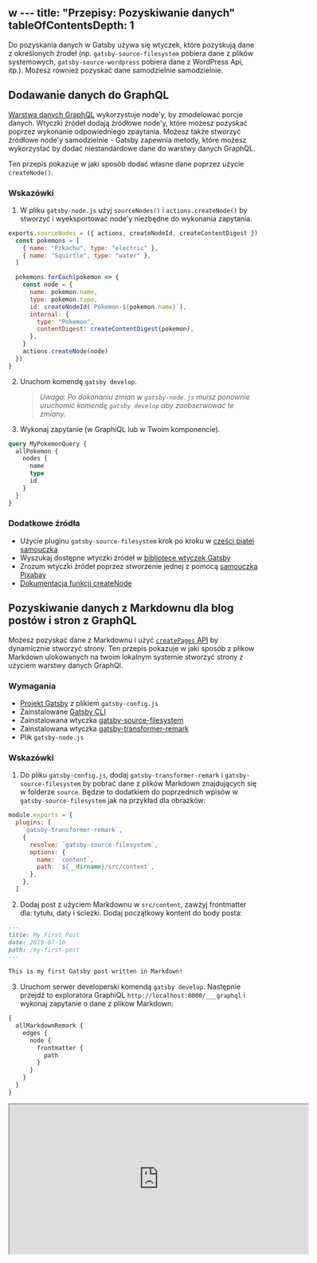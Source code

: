 w ---
title: "Przepisy: Pozyskiwanie danych"
tableOfContentsDepth: 1
---


Do pozyskania danych w Gatsby używa się wtyczek, które pozyskują dane z określonych źrodeł (np. `gatsby-source-filesystem` pobiera dane z plików systemowych, `gatsby-source-wordpress` pobiera dane z WordPress Api, itp.). Możesz również pozyskać dane samodzielnie samodzielnie.

## Dodawanie danych do GraphQL

[Warstwa danych GraphQL](/docs/graphql-concepts/) wykorzystuje node'y, by zmodelować porcje danych. Wtyczki źródeł dodają źródłowe node'y, które możesz pozyskać poprzez wykonanie odpowiedniego zpaytania. Możesz także stworzyć źródłowe node'y samodzielnie - Gatsby zapewnia metody, które możesz wykorzystać by dodać niestandardowe dane do warstwy danych GraphQL.

Ten przepis pokazuje w jaki sposób dodać własne dane poprzez użycie `createNode()`.

### Wskazówki

1. W pliku `gatsby-node.js` użyj `sourceNodes()` i `actions.createNode()` by stworzyć i wyeksportować node'y niezbędne do wykonania zapytania.

```javascript:title=gatsby-node.js
exports.sourceNodes = ({ actions, createNodeId, createContentDigest }) => {
  const pokemons = [
    { name: "Pikachu", type: "electric" },
    { name: "Squirtle", type: "water" },
  ]

  pokemons.forEach(pokemon => {
    const node = {
      name: pokemon.name,
      type: pokemon.type,
      id: createNodeId(`Pokemon-${pokemon.name}`),
      internal: {
        type: "Pokemon",
        contentDigest: createContentDigest(pokemon),
      },
    }
    actions.createNode(node)
  })
}
```

2. Uruchom komendę `gatsby develop`.

   > _Uwaga: Po dokonaniu zmian w `gatsby-node.js` muisz ponownie uruchomić komendę `gatsby develop` aby zaobserwować te zmiany._

3. Wykonaj zapytanie (w GraphiQL lub w Twoim komponencie).

```graphql
query MyPokemonQuery {
  allPokemon {
    nodes {
      name
      type
      id
    }
  }
}
```


### Dodatkowe źródła

- Użycie pluginu `gatsby-source-filesystem` krok po kroku w [części piątej samouczka](/tutorial/part-five/#source-plugins)
- Wyszukaj dostępne wtyczki źródeł w [bibliotece wtyczek Gatsby](/plugins/?=source)
- Zrozum wtyczki źródeł poprzez stworzenie jednej z pomocą [samouczka Pixabay](/tutorial/pixabay-source-plugin-tutorial/)
- [Dokumentacja funkcji createNode](/docs/actions/#createNode)

## Pozyskiwanie danych z Markdownu dla blog postów i stron z GraphQL

Możesz pozyskać dane z Markdownu i użyć [`createPages` API](/docs/actions/#createPage) by dynamicznie stworzyć strony.
Ten przepis pokazuje w jaki sposób z plikow Markdown ulokowanych na twoim lokalnym systemie stworzyć strony z użyciem warstwy danych GraphQl.

### Wymagania

- [Projekt Gatsby](/docs/quick-start) z plikiem `gatsby-config.js`
- Zainstalowane [Gatsby CLI](/docs/gatsby-cli)
- Zainstalowana wtyczka [gatsby-source-filesystem](/packages/gatsby-source-filesystem)
- Zainstalowana wtyczka [gatsby-transformer-remark](/packages/gatsby-transformer-remark)
- Plik `gatsby-node.js`

### Wskazówki

1. Do pliku `gatsby-config.js`, dodaj `gatsby-transformer-remark` i `gatsby-source-filesystem` by pobrać dane z plików Markdown znajdujących się w folderze `source`. Będzie to dodatkiem do poprzednich wpisów w `gatsby-source-filesystem` jak na przykład dla obrazków:

```js:title=gatsby-config.js
module.exports = {
  plugins: [
    `gatsby-transformer-remark`,
    {
      resolve: `gatsby-source-filesystem`,
      options: {
        name: `content`,
        path: `${__dirname}/src/content`,
      },
    },
  ]
```

2. Dodaj post z użyciem Markdownu w `src/content`, zawżyj frontmatter dla: tytułu, daty i ścieżki. Dodaj początkowy kontent do body posta:

```markdown:title=src/content/my-first-post.md
---
title: My First Post
date: 2019-07-10
path: /my-first-post
---

This is my first Gatsby post written in Markdown!
```

3. Uruchom serwer developerski komendą `gatsby develop`. Następnie przejdź to exploratora GraphiQL `http://localhost:8000/___graphql` i wykonaj zapytanie o dane z plikow Markdown:

```graphql
{
  allMarkdownRemark {
    edges {
      node {
        frontmatter {
          path
        }
      }
    }
  }
}
```

<iframe
  title="Query for all markdown"
  src="https://q4xpb.sse.codesandbox.io/___graphql?explorerIsOpen=false&query=%7B%0A%20%20allMarkdownRemark%20%7B%0A%20%20%20%20edges%20%7B%0A%20%20%20%20%20%20node%20%7B%0A%20%20%20%20%20%20%20%20frontmatter%20%7B%0A%20%20%20%20%20%20%20%20%20%20path%0A%20%20%20%20%20%20%20%20%7D%0A%20%20%20%20%20%20%7D%0A%20%20%20%20%7D%0A%20%20%7D%0A%7D"
  width="600"
  height="300"
/>

4. Aby w czasie kompilacji wygenerować strony na postawie postów Markdown, skopiuj zapytanie GraphQL do pliku `gatsby-node.js`, a następnie przeiteruj otrzymane wyniki:

```js:title=gatsby-node.js
const path = require(`path`)

exports.createPages = async ({ actions, graphql }) => {
  const { createPage } = actions

  const result = await graphql(`
    {
      allMarkdownRemark {
        edges {
          node {
            frontmatter {
              path
            }
          }
        }
      }
    }
  `)
  if (result.errors) {
    console.error(result.errors)
  }

  result.data.allMarkdownRemark.edges.forEach(({ node }) => {
    createPage({
      path: node.frontmatter.path,
      component: path.resolve(`src/templates/post.js`),
    })
  })
}
```

5. Dodaj szablon dla posta w folderze `src/templates` i umieść w nim zapytanie GraphQl by dynamicznie wygenerować strony z Markdownu w trakcie kompilacji:

```jsx:title=src/templates/post.js
import React from "react"
import { graphql } from "gatsby"

export default function Template({ data }) {
  const { markdownRemark } = data // data.markdownRemark holds your post data
  const { frontmatter, html } = markdownRemark
  return (
    <div className="blog-post">
      <h1>{frontmatter.title}</h1>
      <h2>{frontmatter.date}</h2>
      <div
        className="blog-post-content"
        dangerouslySetInnerHTML={{ __html: html }}
      />
    </div>
  )
}

export const pageQuery = graphql`
  query($path: String!) {
    markdownRemark(frontmatter: { path: { eq: $path } }) {
      html
      frontmatter {
        date(formatString: "MMMM DD, YYYY")
        path
        title
      }
    }
  }
`
```

6. Wykonaj komendę `gatsby develop` by uruchomić ponownie serwer developerski. Sprawdź swój post w przeglądarce: `http://localhost:8000/my-first-post`

### Dodatkowe źródła

- [Samouczek: Programowe tworzenie stron z danych](/tutorial/part-seven/)
- [Tworzenie i modyfikowanie stron](/docs/creating-and-modifying-pages/)
- [Dodawanie stron z użyciem Markdown](/docs/adding-markdown-pages/)
- [Przewodnik do programowego tworzenia stron z danych](/docs/programmatically-create-pages-from-data/)
- [Przykładowe repozytorium](https://github.com/gatsbyjs/gatsby/tree/master/examples/recipe-sourcing-markdown) dla tego przepisu

## Pozyskiwanie danych z Wordpress

### Wymagania

- [Projekt Gatsby](/docs/quick-start) z plikami `gatsby-config.js` i `gatsby-node.js` 
- Instancja Wordpress, hostowana na Wordpress.com lub samodzielnie przez ciebie

### Wskazówki

1. Zainstaluj wtyczkę `gatsby-source-wordpress` poprzez uruchomienie komendy:

```shell
npm install gatsby-source-wordpress --save
```

2. Skonfiguruj wtyczkę w `gatsby-config.js` w następujący sposób:

```javascript:title=gatsby-config.js
module.exports = {
  ...
  plugins: [
    {
      resolve: `gatsby-source-wordpress`,
      options: {
        // baseUrl will need to be updated with your WordPress source
        baseUrl: `wpexample.com`,
        protocol: `https`,
        // is it hosted on wordpress.com, or self-hosted?
        hostingWPCOM: false,
        // does your site use the Advanced Custom Fields Plugin?
        useACF: false
      }
    },
  ]
}
```

> **Uwaga:** Sprawdź [dokumentację wtyczki `gatsby-source-wordpress`](/packages/gatsby-source-wordpress/?=wordpre#how-to-use) by dowiedzieć się więcej o tym, jak ją prawidłowo skonfiugurować.

3. Stwórz szablon w `src/templates/post.js` i umieść w nim poniższy kod:

```jsx:title=post.js
import React, { Component } from "react"
import { graphql } from "gatsby"
import PropTypes from "prop-types"

class Post extends Component {
  render() {
    const post = this.props.data.wordpressPost

    return (
      <>
        <h1>{post.title}</h1>
        <div dangerouslySetInnerHTML={{ __html: post.content }} />
      </>
    )
  }
}

Post.propTypes = {
  data: PropTypes.object.isRequired,
  edges: PropTypes.array,
}

export default Post

export const pageQuery = graphql`
  query($id: String!) {
    wordpressPost(id: { eq: $id }) {
      title
      content
    }
  }
`
```

4. Stwórz dynamiczne strony dla twoich postów poprzez skopiowanie poniższego kodu do pliku `gatsby-node.js`:

```javascript:title=gatsby-node.js
const path = require(`path`)
const { slash } = require(`gatsby-core-utils`)

exports.createPages = async ({ graphql, actions }) => {
  const { createPage } = actions

  // query content for WordPress posts
  const result = await graphql(`
    query {
      allWordpressPost {
        edges {
          node {
            id
            slug
          }
        }
      }
    }
  `)

  const postTemplate = path.resolve(`./src/templates/post.js`)
  result.data.allWordpressPost.edges.forEach(edge => {
    createPage({
      // `path` will be the url for the page
      path: edge.node.slug,
      // specify the component template of your choice
      component: slash(postTemplate),
      // In the ^template's GraphQL query, 'id' will be available
      // as a GraphQL variable to query for this posts's data.
      context: {
        id: edge.node.id,
      },
    })
  })
}
```

5. Uruchom komendę `gatsby-develop` żeby zobaczyć nowo wygenerowane strony i poruszać się pomiędzy nimi.

6. Otwórz`GraphiQL IDE` pod adresem `http://localhost:8000/__graphql` i otwórz Docs lub Explorer, gdzie znajdziesz pola do opytywania dla `allWordpressPosts`

Stworzone powyżej w `gatsby-node.js` dynamiczne strony mają unikalne ścieżki dla poszczególnych postów i używają szablonu razem z przykładowym zapytaniem GraphQl, które pozyskuje dane z Wordpressa.

### Dodatkowe źródła

- [Pierwsze kroki z WordPressem i Gatsby](/blog/2019-04-26-how-to-build-a-blog-with-wordpress-and-gatsby-part-1/)
- Więcej o [pozyskiwaniu danych z WordPressa](/docs/sourcing-from-wordpress/)
- [Działający przykład pozyskiwania danych z WordPress](https://github.com/gatsbyjs/gatsby/tree/master/examples/using-wordpress)

## Pozyskiwanie danych z Contentful

### Wymagania

- [Projekt Gatsby](/docs/quick-start/)
- [Konto Contentful](https://www.contentful.com/)
- Zainstalowane [Contentful CLI](https://www.npmjs.com/package/contentful-cli) 

### Wskazówki

1. Zaloguj się do Contenful przez CLI i postępuj zgodnie z kolejnymi krokami. Jeśli nie masz jeszcze konta, CLI umożliwi Ci założenie nowego.

```shell
contentful login
```

2. Jeśli jeszcze nie masz żadnego space, stwórz nowy. Upewnij się, że zapisałeś ID podane pod koniec komendy. Jeśli masz już space i space ID, możesz ominąć kroki 2 i 3. 

Uwaga: jeśli stworzyłeś nowe konto, możesz nadpisać domyślny space. Sprawdź [spaces zawarte w Twoim koncie](https://app.contentful.com/account/profile/space_memberships).

```shell
contentful space create --name 'Gatsby example'
```

3. Zainicjuj nowy space przykładową treścią bloga, używając nowego space ID zwróconego z poprzedniej komendy w miejscu `<space ID>`.

```shell
contentful space seed -s '<space ID>' -t blog
```

Na przykład, z podmienionym ID na twoje: `contentful space seed -s '22fzx88spbp7' -t blog`

4. Stwórz nowy klucz dostępu dla twojego space. Zapamiętaj ten klucz, będzie on potrzebny w 6tym kroku.

```shell
contentful space accesstoken create -s '<space ID>' --name 'Example token'
```

5. Zainstaluj wtyczkę `gatsby-source-contentful` dla twojej strony Gatsby:

```shell
npm install --save gatsby-source-contentful
```

6. By aktywować wtyczkę w pliku `gatsby-config.js` dodaj `gatsby-source-contentful` do listy `plugins`. Powinieneś poważnie rozważyć użycie [zmiennych środowiskowych](/docs/environment-variables/) do przechowywania twojego space ID i klucza ze względów bezpieczeństwa.

```javascript:title=gatsby-config.js
plugins: [
   // add to array along with any other installed plugins
   // highlight-start
   {
    resolve: `gatsby-source-contentful`,
    options: {
      spaceId: `<space ID>`, // or process.env.CONTENTFUL_SPACE_ID
      accessToken: `<access token>`, // or process.env.CONTENTFUL_TOKEN
    },
  },
  // highlight-end
],
```

7. Uruchom komendę `gatsby develop` i upewnij się, że zakończyła się ona sukcesem.

8. Wykonaj zapytanie za pomocą [edytora GraphiQL](/docs/introducing-graphiql/) pod adresem `http://localhost:8000/___graphql`. Wtyczka Contentful dodaje kilka nowych typów node'ów, włączając wszystke typy kontentu na twojej stronie Contentful. Twój przykładowy space z typem "Blog Post" tworzy node `allContentfulBlogPost` w GraphQl.

![Interferjs graphQL, z przykładowym zapytaniem przedstawionym poniżej](../images/recipe-sourcing-contentful-graphql.png)

By wykonać zapytanie o tytuły blog postów z Contenful, użyj poniższe zapytanie GraphQL:

```graphql
{
  allContentfulBlogPost {
    edges {
      node {
        title
      }
    }
  }
}
```

Node'y Contentful zawierają także metadane takie jak `createdAt` i `node_locale`.


9. By wyświetlić listę linków do blog postów, stwórz nowy plik `/src/pages/blog.js`. Ta strona wyświetli wszystkie posty, posortowane na podstawie daty aktualizacji.

```jsx:title=src/pages/blog.js
import React from "react"
import { graphql, Link } from "gatsby"

const BlogPage = ({ data }) => (
  <div>
    <h1>Blog</h1>
    <ul>
      {data.allContentfulBlogPost.edges.map(({ node, index }) => (
        <li key={index}>
          <Link to={`/blog/${node.slug}`}>{node.title}</Link>
        </li>
      ))}
    </ul>
  </div>
)

export default BlogPage

export const query = graphql`
  {
    allContentfulBlogPost(sort: { fields: [updatedAt] }) {
      edges {
        node {
          title
          slug
        }
      }
    }
  }
`
```

By dalej tworzyć twoją stronę, w tym podstron ze szczegółami postów, zapoznaj się z resztą [dokumentacji Gatsby](/docs/sourcing-from-contentful/) i dodatkowymi źródłami poniżej.

### Dodatkowe źródła

- [Tworzenie strony z użyciem Reacta o Contentful](/blog/2018-1-25-building-a-site-with-react-and-contentful/)
- [Więcej o pozyskiwaniu danych z Contentful](/docs/sourcing-from-contentful/)
- [Wtyczka źródła Contentful ](/packages/gatsby-source-contentful/)
- [Typy pól z długim tekstem zwracane jako obiekty](/packages/gatsby-source-contentful/#a-note-about-longtext-fields)
- [Przykładowe repozytorium z tym przepisem](https://github.com/gatsbyjs/gatsby/tree/master/examples/recipe-sourcing-contentful)

## Pozyskiwanie danych z zewnętrznych źródeł i tworzenie stron bez użycia GrapohQL

Nie musisz używać warstwy danych GraphQl, aby uwzględnić dane na stronach, [chociaż są istotne powody, dla których powinieneś rozważyć użycie GraphQL](/docs/why-gatsby-uses-graphql/). Możesz wykorzystać `createPages` API, by pozyskać nieustrukturyzowane dane bezpośrednio do projektu Gatsby, a nie za pośrednictwem GraphQL i wtyczek źródłowych.

W tym przepisie utworzysz dynamiczne strony z danych pobranych z [endpointów PokéAPI’s REST](https://www.pokeapi.co/). [Kompletny przykład](https://github.com/jlengstorf/gatsby-with-unstructured-data/) może być znaleziony na Githubie.

### Wymagania

- Projekt Gatsby z plikiem `gatsby-node.js`
- Zainstalowane [Gatsby CLI](/docs/gatsby-cli)
- Paczka [axios](https://www.npmjs.com/package/axios) zainstalowana poprzez npm

### Wskazówki

1. Dodaj poniższy kod do pliku `gatsby-node.js` by pobrać dane z PokeAPI i programowo stworzyć stronę główną:

```js:title=gatsby-node.js
const axios = require("axios")

const get = endpoint => axios.get(`https://pokeapi.co/api/v2${endpoint}`)

const getPokemonData = names =>
  Promise.all(
    names.map(async name => {
      const { data: pokemon } = await get(`/pokemon/${name}`)
      return { ...pokemon }
    })
  )
exports.createPages = async ({ actions: { createPage } }) => {
  const allPokemon = await getPokemonData(["pikachu", "charizard", "squirtle"])

  // Create a page that lists Pokémon.
  createPage({
    path: `/`,
    component: require.resolve("./src/templates/all-pokemon.js"),
    context: { allPokemon },
  })
}
```

2. Stwórz szablon aby wyświetlić Pokémony na stronie głównej:

```jsx:title=src/templates/all-pokemon.js
import React from "react"

export default ({ pageContext: { allPokemon } }) => (
  <div>
    <h1>Behold, the Pokémon!</h1>
    <ul>
      {allPokemon.map(pokemon => (
        <li key={pokemon.id}>
          <img src={pokemon.sprites.front_default} alt={pokemon.name} />
          <p>{pokemon.name}</p>
        </li>
      ))}
    </ul>
  </div>
)
```

3. Uruchom komendę `gatsby develop` by pozyskać dane, zbudować strony i uruchomić serwer developerski.
4. Sprawdź swoją stronę główną na: `http://localhost:8000`

### Dodatkowe źródła

- [Full Pokemon data repo](https://github.com/jlengstorf/gatsby-with-unstructured-data/)
- Więcej o nieustrukturyzowanych danych w samouczku o [używaniu Gatsby bez GraphQl](/docs/using-gatsby-without-graphql/)
- Kiedy i jak [wykonywać zapytania o dane](/docs/graphql-concepts/)  dla bardziej złożonych witryn Gatsby

## Pozyskiwanie danych z Drupal

### Wymagania

- [Strona Gatsby](/docs/quick-start)
- [Drupal](http://drupal.org)
- [JSON:API moduł](https://www.drupal.org/project/jsonapi) zainstalowany i aktywowany na Drupal

### Wskazówki

1. Zainstaluj wtyczkę `gatsby-source-drupal`.

```shell
npm install --save gatsby-source-drupal
```

2. Dodaj poniższy kod do pliku `gatsby-config.js` by skonfigurować i aktywować wtyczkę.

```javascript:title=gatsby-config.js
module.exports = {
  plugins: [
    {
      resolve: `gatsby-source-drupal`,
      options: {
        baseUrl: `https://your-website/`,
        apiBase: `api`, // optional, defaults to `jsonapi`
      },
    },
  ],
}
```

3. Uruchom serwer developerski przy użyciu komendy `gatsby develop`, otwórz eksplorator GraphiQL pod adresem `http://localhost:8000/___graphql`. 
Poniżej zakładki Eksplorator powinieneś zobaczyć nowe typy node'ów, takie jak `allBlockBlock` dla bloków Drupal i eden dla każdego typu danych w Twoim Drupal.
Na przykład jeśli masz typ danych "Page", będzie on dostępny jako `allNodePage`. By pobrać wszystkie node'y wraz z ich tytułem i body, użyj poniżego zapytania:


```graphql
{
  allNodePage {
    edges {
      node {
        title
        body {
          value
        }
      }
    }
  }
}
```

4. By użyć swoje dane z Drupal, stwórz nową stronę `src/pages/drupal.js`, będzie ona zawierać listę wszystkich node'ów "Page" z Drupal.

_**Uwaga:** dokładna schema GraphQL będzie zależała od tego jak skonfigurowana jest Twoja instancja Drupal._

```jsx:title=src/pages/drupal.js
import React from "react"
import { graphql } from "gatsby"

const DrupalPage = ({ data }) => (
  <div>
    <h1>Drupal pages</h1>
    <ul>
    {data.allNodePage.edges.map(({ node, index }) => (
      <li key={index}>
        <h2>{node.title}</h2>
        <div>
          {node.body.value}
        </div>
      </li>
    ))}
   </ul>
  </div>
)

export default DrupalPage

export const query = graphql`
  {
  allNodePage {
    edges {
      node {
        title
        body {
          value
        }
      }
    }
  }
}
```

5. Mając uruchomiony serwer developerski możesz zobaczyć swoją nową stronę odwiedzając `http://localhost:8000/drupal`

### Dodatkowe źródła

- [Użycie Decoupled Drupal z Gatsby](/blog/2018-08-13-using-decoupled-drupal-with-gatsby/)
- [Więcej o pozyskiwaniu danych z Drupal](/docs/sourcing-from-drupal)
- [Samouczek: Twórz programowo strony z użyciem danych](/tutorial/part-seven/)

